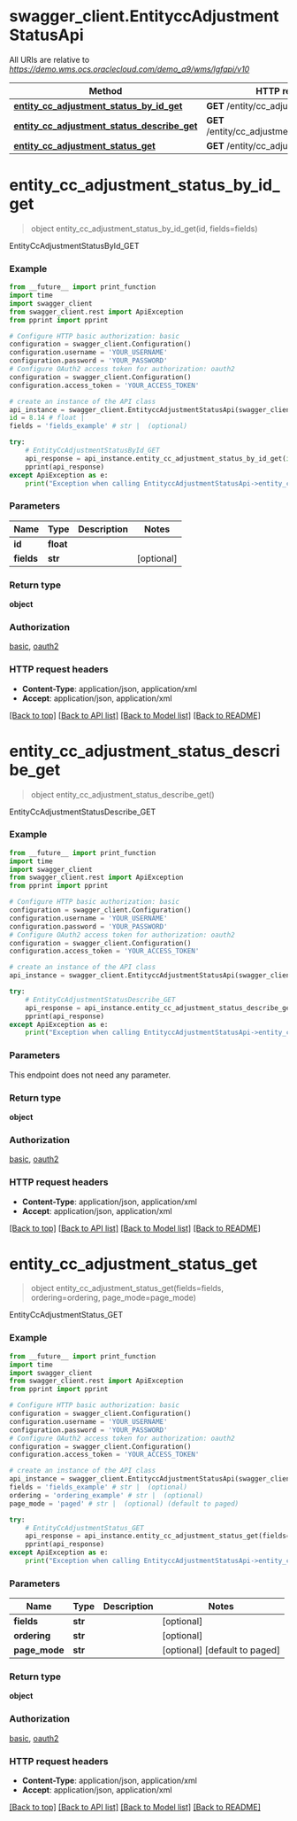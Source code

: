 # swagger_client.EntityccAdjustmentStatusApi

All URIs are relative to *https://demo.wms.ocs.oraclecloud.com/demo_a9/wms/lgfapi/v10*

Method | HTTP request | Description
------------- | ------------- | -------------
[**entity_cc_adjustment_status_by_id_get**](EntityccAdjustmentStatusApi.md#entity_cc_adjustment_status_by_id_get) | **GET** /entity/cc_adjustment_status/{id} | EntityCcAdjustmentStatusById_GET
[**entity_cc_adjustment_status_describe_get**](EntityccAdjustmentStatusApi.md#entity_cc_adjustment_status_describe_get) | **GET** /entity/cc_adjustment_status/describe | EntityCcAdjustmentStatusDescribe_GET
[**entity_cc_adjustment_status_get**](EntityccAdjustmentStatusApi.md#entity_cc_adjustment_status_get) | **GET** /entity/cc_adjustment_status | EntityCcAdjustmentStatus_GET


# **entity_cc_adjustment_status_by_id_get**
> object entity_cc_adjustment_status_by_id_get(id, fields=fields)

EntityCcAdjustmentStatusById_GET



### Example
```python
from __future__ import print_function
import time
import swagger_client
from swagger_client.rest import ApiException
from pprint import pprint

# Configure HTTP basic authorization: basic
configuration = swagger_client.Configuration()
configuration.username = 'YOUR_USERNAME'
configuration.password = 'YOUR_PASSWORD'
# Configure OAuth2 access token for authorization: oauth2
configuration = swagger_client.Configuration()
configuration.access_token = 'YOUR_ACCESS_TOKEN'

# create an instance of the API class
api_instance = swagger_client.EntityccAdjustmentStatusApi(swagger_client.ApiClient(configuration))
id = 8.14 # float | 
fields = 'fields_example' # str |  (optional)

try:
    # EntityCcAdjustmentStatusById_GET
    api_response = api_instance.entity_cc_adjustment_status_by_id_get(id, fields=fields)
    pprint(api_response)
except ApiException as e:
    print("Exception when calling EntityccAdjustmentStatusApi->entity_cc_adjustment_status_by_id_get: %s\n" % e)
```

### Parameters

Name | Type | Description  | Notes
------------- | ------------- | ------------- | -------------
 **id** | **float**|  | 
 **fields** | **str**|  | [optional] 

### Return type

**object**

### Authorization

[basic](../README.md#basic), [oauth2](../README.md#oauth2)

### HTTP request headers

 - **Content-Type**: application/json, application/xml
 - **Accept**: application/json, application/xml

[[Back to top]](#) [[Back to API list]](../README.md#documentation-for-api-endpoints) [[Back to Model list]](../README.md#documentation-for-models) [[Back to README]](../README.md)

# **entity_cc_adjustment_status_describe_get**
> object entity_cc_adjustment_status_describe_get()

EntityCcAdjustmentStatusDescribe_GET



### Example
```python
from __future__ import print_function
import time
import swagger_client
from swagger_client.rest import ApiException
from pprint import pprint

# Configure HTTP basic authorization: basic
configuration = swagger_client.Configuration()
configuration.username = 'YOUR_USERNAME'
configuration.password = 'YOUR_PASSWORD'
# Configure OAuth2 access token for authorization: oauth2
configuration = swagger_client.Configuration()
configuration.access_token = 'YOUR_ACCESS_TOKEN'

# create an instance of the API class
api_instance = swagger_client.EntityccAdjustmentStatusApi(swagger_client.ApiClient(configuration))

try:
    # EntityCcAdjustmentStatusDescribe_GET
    api_response = api_instance.entity_cc_adjustment_status_describe_get()
    pprint(api_response)
except ApiException as e:
    print("Exception when calling EntityccAdjustmentStatusApi->entity_cc_adjustment_status_describe_get: %s\n" % e)
```

### Parameters
This endpoint does not need any parameter.

### Return type

**object**

### Authorization

[basic](../README.md#basic), [oauth2](../README.md#oauth2)

### HTTP request headers

 - **Content-Type**: application/json, application/xml
 - **Accept**: application/json, application/xml

[[Back to top]](#) [[Back to API list]](../README.md#documentation-for-api-endpoints) [[Back to Model list]](../README.md#documentation-for-models) [[Back to README]](../README.md)

# **entity_cc_adjustment_status_get**
> object entity_cc_adjustment_status_get(fields=fields, ordering=ordering, page_mode=page_mode)

EntityCcAdjustmentStatus_GET



### Example
```python
from __future__ import print_function
import time
import swagger_client
from swagger_client.rest import ApiException
from pprint import pprint

# Configure HTTP basic authorization: basic
configuration = swagger_client.Configuration()
configuration.username = 'YOUR_USERNAME'
configuration.password = 'YOUR_PASSWORD'
# Configure OAuth2 access token for authorization: oauth2
configuration = swagger_client.Configuration()
configuration.access_token = 'YOUR_ACCESS_TOKEN'

# create an instance of the API class
api_instance = swagger_client.EntityccAdjustmentStatusApi(swagger_client.ApiClient(configuration))
fields = 'fields_example' # str |  (optional)
ordering = 'ordering_example' # str |  (optional)
page_mode = 'paged' # str |  (optional) (default to paged)

try:
    # EntityCcAdjustmentStatus_GET
    api_response = api_instance.entity_cc_adjustment_status_get(fields=fields, ordering=ordering, page_mode=page_mode)
    pprint(api_response)
except ApiException as e:
    print("Exception when calling EntityccAdjustmentStatusApi->entity_cc_adjustment_status_get: %s\n" % e)
```

### Parameters

Name | Type | Description  | Notes
------------- | ------------- | ------------- | -------------
 **fields** | **str**|  | [optional] 
 **ordering** | **str**|  | [optional] 
 **page_mode** | **str**|  | [optional] [default to paged]

### Return type

**object**

### Authorization

[basic](../README.md#basic), [oauth2](../README.md#oauth2)

### HTTP request headers

 - **Content-Type**: application/json, application/xml
 - **Accept**: application/json, application/xml

[[Back to top]](#) [[Back to API list]](../README.md#documentation-for-api-endpoints) [[Back to Model list]](../README.md#documentation-for-models) [[Back to README]](../README.md)

